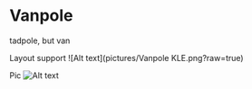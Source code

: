 # Vanpole
tadpole, but van

Layout support
![Alt text](pictures/Vanpole KLE.png?raw=true)

Pic
![Alt text](pictures/Vanpole1.jpg?raw=true)
